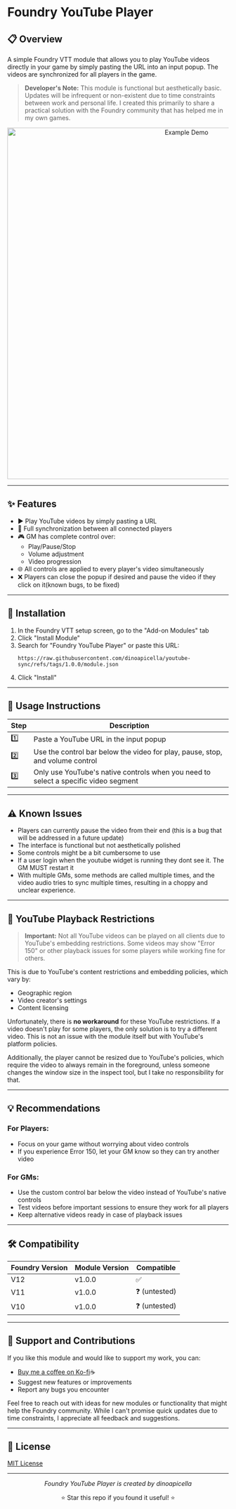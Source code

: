 # Foundry YouTube Player

## 📋 Overview

A simple Foundry VTT module that allows you to play YouTube videos directly in your game by simply pasting the URL into an input popup. The videos are synchronized for all players in the game.

> **Developer's Note:** This module is functional but aesthetically basic. Updates will be infrequent or non-existent due to time constraints between work and personal life. I created this primarily to share a practical solution with the Foundry community that has helped me in my own games.

<p align="center"> <img src="https://media0.giphy.com/media/v1.Y2lkPTc5MGI3NjExbTBscGRlbTBqbDNjbjI4dDh2czdpMnh3bDFuaXVucG1yODFwdnUycCZlcD12MV9pbnRlcm5hbF9naWZfYnlfaWQmY3Q9Zw/cjLqH1e9JRQBxcQitL/giphy.gif" width="800" alt="Example Demo"> </p>

---

## ✨ Features

- ▶️ Play YouTube videos by simply pasting a URL
- 🔄 Full synchronization between all connected players
- 🎮 GM has complete control over:
  - Play/Pause/Stop
  - Volume adjustment
  - Video progression
- 🌐 All controls are applied to every player's video simultaneously
- ❌ Players can close the popup if desired and pause the video if they click on it(known bugs, to be fixed)

---

## 🚀 Installation

1. In the Foundry VTT setup screen, go to the "Add-on Modules" tab
2. Click "Install Module"
3. Search for "Foundry YouTube Player" or paste this URL:
   ```
   https://raw.githubusercontent.com/dinoapicella/youtube-sync/refs/tags/1.0.0/module.json
   ```
4. Click "Install"

---

## 📖 Usage Instructions

| Step | Description |
|------|-------------|
| 1️⃣ | Paste a YouTube URL in the input popup |
| 2️⃣ | Use the control bar below the video for play, pause, stop, and volume control |
| 3️⃣ | Only use YouTube's native controls when you need to select a specific video segment |

---

## ⚠️ Known Issues

- Players can currently pause the video from their end (this is a bug that will be addressed in a future update)
- The interface is functional but not aesthetically polished
- Some controls might be a bit cumbersome to use
- If a user login when the youtube widget is running they dont see it. The GM MUST restart it
- With multiple GMs, some methods are called multiple times, and the video audio tries to sync multiple times, resulting in a choppy and unclear experience.

---

## 🚫 YouTube Playback Restrictions

> **Important:** Not all YouTube videos can be played on all clients due to YouTube's embedding restrictions. Some videos may show "Error 150" or other playback issues for some players while working fine for others.

This is due to YouTube's content restrictions and embedding policies, which vary by:
- Geographic region
- Video creator's settings
- Content licensing

Unfortunately, there is **no workaround** for these YouTube restrictions. If a video doesn't play for some players, the only solution is to try a different video. This is not an issue with the module itself but with YouTube's platform policies.

Additionally, the player cannot be resized due to YouTube's policies, which require the video to always remain in the foreground, unless someone changes the window size in the inspect tool, but I take no responsibility for that.

---

## 💡 Recommendations

### For Players:
- Focus on your game without worrying about video controls
- If you experience Error 150, let your GM know so they can try another video

### For GMs:
- Use the custom control bar below the video instead of YouTube's native controls
- Test videos before important sessions to ensure they work for all players
- Keep alternative videos ready in case of playback issues

---

## 🛠️ Compatibility

| Foundry Version | Module Version | Compatible |
|-----------------|----------------|------------|
| V12             | v1.0.0         | ✅          |
| V11              | v1.0.0         | ❓ (untested) |
| V10              | v1.0.0         | ❓ (untested) |

---

## 🤝 Support and Contributions

If you like this module and would like to support my work, you can:

- [Buy me a coffee on Ko-fi](https://ko-fi.com/dinoapicella)☕
- Suggest new features or improvements
- Report any bugs you encounter

Feel free to reach out with ideas for new modules or functionality that might help the Foundry community. While I can't promise quick updates due to time constraints, I appreciate all feedback and suggestions.

---

## 📄 License

[MIT License](LICENSE)

---

<div align="center">
  <p><i>Foundry YouTube Player is created by dinoapicella</i></p>
  <p>⭐ Star this repo if you found it useful! ⭐</p>
</div>
